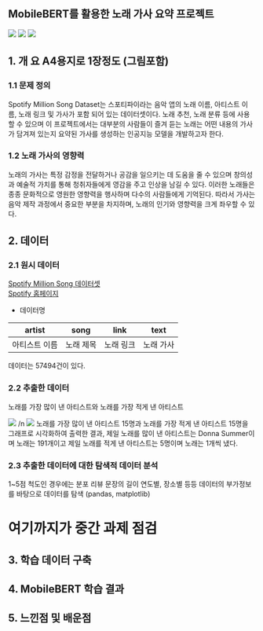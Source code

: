 ## MobileBERT를 활용한 노래 가사 요약 프로젝트  
<!-- 
badge icon 참고 사이트
https://github.com/danmadeira/simple-icon-badges
-->
<img src="https://img.shields.io/badge/python-%233776AB.svg?&style=for-the-badge&logo=python&logoColor=white" /> <img src="https://img.shields.io/badge/pytorch-%23EE4C2C.svg?&style=for-the-badge&logo=pytorch&logoColor=white" /> <img src="https://img.shields.io/badge/pycharm-%23000000.svg?&style=for-the-badge&logo=pycharm&logoColor=white" />

## 1. 개 요 A4용지로 1장정도 (그림포함)
### 1.1 문제 정의
Spotify Million Song Dataset는 스포티파이라는 음악 앱의 노래 이름, 아티스트 이름, 노래 링크 및 가사가 포함 되어 있는 데이터셋이다. 노래 추천, 노래 분류 등에 사용할 수 있으며 이 프로젝트에서는 대부분의 사람들이 즐겨 듣는 노래는 어떤 내용의 가사가 담겨져 있는지 요약된 가사를 생성하는 인공지능 모델을 개발하고자 한다.


### 1.2 노래 가사의 영향력
노래의 가사는 특정 감정을 전달하거나 공감을 일으키는 데 도움을 줄 수 있으며 창의성과 예술적 가치를 통해 청취자들에게 영감을 주고 인상을 남길 수 있다. 이러한 노래들은 종종 문화적으로 영원한 영향력을 행사하며 다수의 사람들에게 기억된다. 따라서 가사는 음악 제작 과정에서 중요한 부분을 차지하며, 노래의 인기와 영향력을 크게 좌우할 수 있다.

## 2. 데이터
### 2.1 원시 데이터
[Spotify Million Song 데이터셋](https://www.kaggle.com/datasets/notshrirang/spotify-million-song-dataset)<br/>
[Spotify 홈페이지](https://open.spotify.com/)

- 데이터명

| artist | song | link  | text  |
|-------|-----|-------|-------|
|아티스트 이름|노래 제목| 노래 링크 | 노래 가사 |

데이터는 57494건이 있다.

### 2.2 추출한 데이터
노래를 가장 많이 낸 아티스트와 노래를 가장 적게 낸 아티스트

<img src="https://github.com/Socwon/Spotify_Summary/assets/101037584/baa3f96f-1514-4227-8e51-9ef679c2ce3a"/>
/n
<img src="https://github.com/Socwon/Spotify_Summary/assets/101037584/107210c5-f925-498e-a112-25f3f276ecd2"/>
노래를 가장 많이 낸 아티스트 15명과 노래를 가장 적게 낸 아티스트 15명을 그래프로 시각화하여 출력한 결과, 제일 노래를 많이 낸 아티스트는 Donna Summer이며 노래는 191개이고 제일 노래를 적게 낸 아티스트는 5명이며 노래는 1개씩 냈다.
 

### 2.3 추출한 데이터에 대한 탐색적 데이터 분석
1~5점 척도인 경우에는 분포
리뷰 문장의 길이
연도별, 장소별 등등 데이터의 부가정보를 바탕으로 데이터를 탐색 (pandas, matplotlib)

# 여기까지가 중간 과제 점검 

## 3. 학습 데이터 구축

## 4. MobileBERT 학습 결과

## 5. 느낀점 및 배운점
